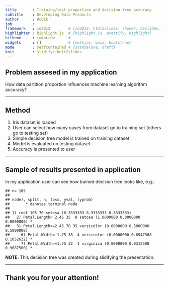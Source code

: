 ```yaml
---
title       : Training/test proportion and decision tree accuracy
subtitle    : Developing Data Products
author      : Rubik
job         : 
framework   : io2012        # {io2012, html5slides, shower, dzslides, ...}
highlighter : highlight.js  # {highlight.js, prettify, highlight}
hitheme     : tomorrow      # 
widgets     : []            # {mathjax, quiz, bootstrap}
mode        : selfcontained # {standalone, draft}
knit        : slidify::knit2slides
---
```


## Problem assesed in my application

How data partition proportion influences machine learning algorithm accuracy?

--- 

## Method

1. Iris dataset is loaded
2. User can select how many cases from dataset go to training set (others go to testing set)
3. Simple decision tree model is trained on training dataset
4. Model is evaluated on testing dataset
5. Accuracy is presented to user

--- 

## Sample of results presented in application

In my application user can see how trained decision tree looks like, e.g.:


```
## n= 105 
## 
## node), split, n, loss, yval, (yprob)
##       * denotes terminal node
## 
## 1) root 105 70 setosa (0.3333333 0.3333333 0.3333333)  
##   2) Petal.Length< 2.45 35  0 setosa (1.0000000 0.0000000 0.0000000) *
##   3) Petal.Length>=2.45 70 35 versicolor (0.0000000 0.5000000 0.5000000)  
##     6) Petal.Width< 1.75 38  4 versicolor (0.0000000 0.8947368 0.1052632) *
##     7) Petal.Width>=1.75 32  1 virginica (0.0000000 0.0312500 0.9687500) *
```

__NOTE__: This decision tree was created during slidifying the presentation.

--- 

## Thank you for your attention!

